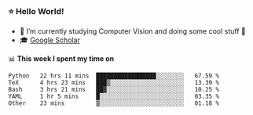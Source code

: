 ### ⭐️ Hello World!

<!--
**hologerry/hologerry** is a ✨ _special_ ✨ repository because its `README.md` (this file) appears on your GitHub profile.

Here are some ideas to get you started:

- 🔭 I’m currently working and studying on Computer Vision
- 🌱 I’m currently learning at Peking University
- 💬 Ask me about 
- 📫 How to reach me: E-mail
- 😄 Pronouns: he/his
- ⚡ Fun fact: Music is the Power
-->


- 🔭 I’m currently studying Computer Vision and doing some cool stuff 🤖
- 🎓 [Google Scholar](https://scholar.google.com/citations?user=3ykqW9wAAAAJ&hl=en)


📊 **This week I spent my time on**

<!--START_SECTION:waka-->
```text
Python   22 hrs 11 mins  █████████████████░░░░░░░░   67.59 % 
TeX      4 hrs 23 mins   ███▒░░░░░░░░░░░░░░░░░░░░░   13.39 % 
Bash     3 hrs 21 mins   ██▓░░░░░░░░░░░░░░░░░░░░░░   10.25 % 
YAML     1 hr 5 mins     █░░░░░░░░░░░░░░░░░░░░░░░░   03.35 % 
Other    23 mins         ▒░░░░░░░░░░░░░░░░░░░░░░░░   01.18 % 
```
<!--END_SECTION:waka-->
